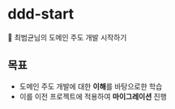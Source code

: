 # ddd-start
📖 최범균님의 도메인 주도 개발 시작하기

## 목표
- 도메인 주도 개발에 대한 **이해**를 바탕으로한 학습
- 이를 이전 프로젝트에 적용하여 **마이그레이션** 진행

